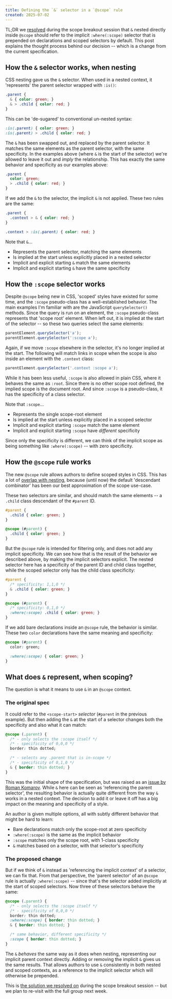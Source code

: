 ```yaml
---
title: Defining the `&` selector in a `@scope` rule
created: 2025-07-02
---
```


TL;DR
we [resolved](https://github.com/w3c/csswg-drafts/issues/9740#issuecomment-3028423633)
during the scope breakout session
that `&` nested directly inside `@scope`
should refer to the implicit `:where(:scope)` selector
that is prepended on
declarations and scoped selectors
by default.
This post explains
the thought process behind our decision --
which is a change
from the current specification.

## How the `&` selector works, when nesting

CSS nesting gave us the `&` selector.
When used in a nested context,
it 'represents' the parent selector
wrapped with `:is()`:

```css
.parent {
  & { color: green; }
  & > .child { color: red; }
}
```

This can be 'de-sugared'
to conventional un-nested syntax:

```css
:is(.parent) { color: green; }
:is(.parent) > .child { color: red; }
```

The `&` has been swapped out,
and replaced by the parent selector.
It matches the same elements as the parent selector,
with the same specificity.
In the examples above
(where `&` is the start of the selector)
we're allowed to leave it out
and _imply_ the relationship.
This has exactly the same behavior
and specificity as our examples above:

```css
.parent {
  color: green;
  > .child { color: red; }
}
```

If we add the `&` to the selector,
the implicit `&` is not applied.
These two rules are the same:

```css
.parent {
  .context > & { color: red; }
}

.context > :is(.parent) { color: red; }
```


Note that `&`…

- Represents the parent selector, matching the same elements
- Is implied at the start unless explicitly placed in a nested selector
- Implicit and explicit starting `&` match the same elements
- Implicit and explicit starting `&` have the same specificity

## How the `:scope` selector works

Despite `@scope` being new in CSS,
'scoped' styles have existed for some time,
and the `:scope` pseudo-class has
a well-established behavior.
The main examples I'm familiar with
are the JavaScript `querySelector()` methods.
Since the query is run on an element,
the `:scope` pseudo-class represents
that 'scope root' element.
When left out,
it is implied at the start of the selector --
so these two queries select the same elements:

```js
parentElement.querySelector('a');
parentElement.querySelector(':scope a');
```

Again, if we move `:scope` elsewhere in the selector,
it's no longer implied at the start.
The following will match links in scope
when the scope is also inside an element
with the `.context` class:

```js
parentElement.querySelector('.context :scope a');
```

While it has been less useful,
`:scope` is also allowed in plain CSS,
where it behaves the same as `:root`.
Since there is no other scope root defined,
the implied scope is the document root.
And since `:scope` is a pseudo-class,
it has the specificity of a class selector.

Note that `:scope`…

- Represents the single scope-root element
- Is implied at the start unless explicitly placed in a scoped selector
- Implicit and explicit starting `:scope` match the same element
- Implicit and explicit starting `:scope` have _different_ specificity

Since only the specificity is different,
we can think of the implicit scope as being
something like `:where(:scope)` --
with zero specificity.

## How the `@scope` rule works

The new `@scope` rule
allows authors to define scoped styles in CSS.
This has a lot of [overlap with nesting](/scope/nesting/),
because (until now)
the default 'descendant combinator'
has been our best approximation
of the scope use-case.

These two selectors are similar,
and should match the same elements --
a `.child` class
descendant of the `#parent` ID.

```css
#parent {
  .child { color: green; }
}

@scope (#parent) {
  .child { color: green; }
}
```

But the `@scope` rule
is intended for filtering only,
and does not add any implicit specificity.
We can see how that is the result
of the behavior we described above,
by making the implicit selectors explicit.
The nested selector here
has a specificity
of the parent ID and child class together,
while the scoped selector
only has the child class specificity:

```css
#parent {
  /* specificity: 1,1,0 */
  & .child { color: green; }
}

@scope (#parent) {
  /* specificity: 0,1,0 */
  :where(:scope) .child { color: green; }
}
```

If we add bare declarations
inside an `@scope` rule,
the behavior is similar.
These two `color` declarations
have the same
meaning and specificity:

```css
@scope (#parent) {
  color: green;

  :where(:scope) { color: green; }
}
```

## What does `&` represent, when scoping?

The question is what it means to use
`&` in an `@scope` context.

### The original spec

It could refer to the `<scope-start>` _selector_
(`#parent` in the previous example).
But then adding the `&`
at the start of a selector
changes both the specificity
and also what it can match:

```css
@scope (.parent) {
  /* - only selects the :scope itself */
  /* - specificity of 0,0,0 */
  border: thin dotted;

  /* - selects any .parent that is in-scope */
  /* - specificity of 0,1,0 */
  & { border: thin dotted; }
}
```

This was the initial shape of the specification,
but was raised as
an [issue by Roman Komarov](https://github.com/w3c/csswg-drafts/issues/9740).
While `&` here can be seen as
'referencing the parent selector',
the resulting behavior is actually quite different
from the way `&` works in a nested context.
The decision to add it or leave it off
has a big impact on the meaning and specificity of a style.

An author is given multiple options,
all with subtly different behavior
that might be hard to learn:

- Bare declarations match only the scope-root at zero specificity
- `:where(:scope)` is the same as the implicit behavior
- `:scope` matches only the scope root, with 1-class specificity
- `&` matches based on a selector, with that selector's specificity

### The proposed change

But if we think of `&` instead as
'referencing the implicit context' of a selector,
we can fix that.
From that perspective,
the 'parent selector' of an `@scope` rule
is actually `:where(:scope)` --
since that's the selector added implicitly
at the start of scoped selectors.
Now three of these selectors behave the same:

```css
@scope (.parent) {
  /* - only selects the :scope itself */
  /* - specificity of 0,0,0 */
  border: thin dotted;
  :where(:scope) { border: thin dotted; }
  & { border: thin dotted; }

  /* same behavior, different specificity */
  :scope { border: thin dotted; }
}
```

The `&` _behaves_ the same way as it does
when nesting,
representing our implicit parent context directly.
Adding or removing the implicit `&`
gives us the same results.
That allows authors
to use `&` consistently in both
nested and scoped contexts,
as a reference to the implicit selector
which will otherwise be prepended.

This is
[the solution we resolved on](https://github.com/w3c/csswg-drafts/issues/9740#issuecomment-3028423633)
during the scope breakout session --
but we plan to re-visit
with the full group next week.
